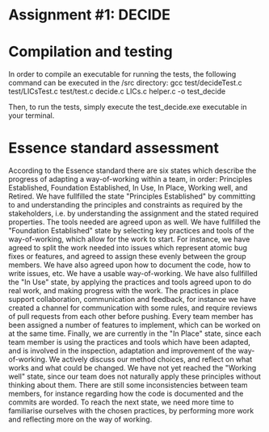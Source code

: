 # Assignment #1: DECIDE

# Compilation and testing
In order to compile an executable for running the tests, the following command can be executed in the /src directory:
gcc test/decideTest.c test/LICsTest.c test/test.c decide.c LICs.c helper.c -o test_decide

Then, to run the tests, simply execute the test_decide.exe executable in your terminal.

# Essence standard assessment
According to the Essence standard there are six states which describe the progress of adapting a way-of-working within a team, in order: Principles Established, Foundation Established, In Use, In Place, Working well, and Retired. We have fullfilled the state "Principles Established" by committing to and understanding the principles and constraints as required by the stakeholders, i.e. by understanding the assignment and the stated required properties. The tools needed are agreed upon as well. We have fullfilled the "Foundation Established" state by selecting key practices and tools of the way-of-working, which allow for the work to start. For instance, we have agreed to split the work needed into issues which represent atomic bug fixes or features, and agreed to assign these evenly between the group members. We have also agreed upon how to document the code, how to write issues, etc. We have a usable way-of-working. We have also fullfilled the "In Use" state, by applying the practices and tools agreed upon to do real work, and making progress with the work. The practices in place support collaboration, communication and feedback, for instance we have created a channel for communication with some rules, and require reviews of pull requests from each other before pushing. Every team member has been assigned a number of features to implement, which can be worked on at the same time. Finally, we are currently in the "In Place" state, since each team member is using the practices and tools which have been adapted, and is involved in the inspection, adaptation and improvement of the way-of-working. We actively discuss our method choices, and reflect on what works and what could be changed. We have not yet reached the "Working well" state, since our team does not naturally apply these principles without thinking about them. There are still some inconsistencies between team members, for instance regarding how the code is documented and the commits are worded. To reach the next state, we need more time to familiarise ourselves with the chosen practices, by performing more work and reflecting more on the way of working.
